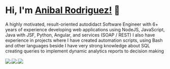 # Hi, I'm  [Anibal Rodriguez!](https://arorivegt.github.io)  👋

A highly motivated, result-oriented autodidact Software Engineer with 6+ years of experience developing web applications using NodeJS, JavaScript, Java with JSF, Python, Angular, and services (SOAP / REST) I also have experience in projects where I have created automation scripts, using Bash and other languages beside I have very strong knowledge about SQL creating queries to implement dynamic analytics reports to decision making

<a href="https://github.com/arorivegt/arorivegt">
<img align="center" src="https://github-readme-stats.anuraghazra1.vercel.app/api?username=arorivegt&show_icons=true&include_all_commits=true&theme=default "  />
</a>


<a href="https://github.com/arorivegt/arorivegt">
<img align="center" src="https://github-readme-stats.vercel.app/api/top-langs/?username=arorivegt&theme=default &show_icons=true"  />
</a>


<a href="https://github.com/arorivegt/arorivegt.github.io">
<img align="center" src="https://github-readme-stats.anuraghazra1.vercel.app/api/pin/?username=arorivegt&repo=arorivegt.github.io&theme=default "  />
</a>
